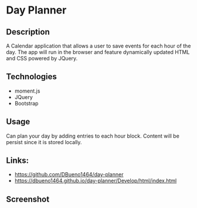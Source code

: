 # Day Planner

  ## Description
  A Calendar application that allows a user to save events for each hour of the day. The app will run in the browser and feature dynamically updated HTML and CSS powered by JQuery.

  ## Technologies
  - moment.js
  - JQuery
  - Bootstrap

  ## Usage
  Can plan your day by adding entries to each hour block. Content will be persist since it is stored locally. 

  ## Links:
  - https://github.com/DBueno1464/day-planner
  - https://dbueno1464.github.io/day-planner/Develop/html/index.html
  
  ## Screenshot
  
